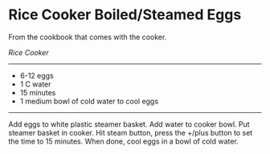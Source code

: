 # Rice Cooker Boiled/Steamed Eggs

From the cookbook that comes with the cooker.

*Rice Cooker*

---

- 6-12 eggs
- 1 C water
- 15 minutes
- 1 medium bowl of cold water to cool eggs

---

Add eggs to white plastic steamer basket. Add water to cooker bowl. Put steamer
basket in cooker. Hit steam button, press the +/plus button to set the time to
15 minutes. When done, cool eggs in a bowl of cold water.
